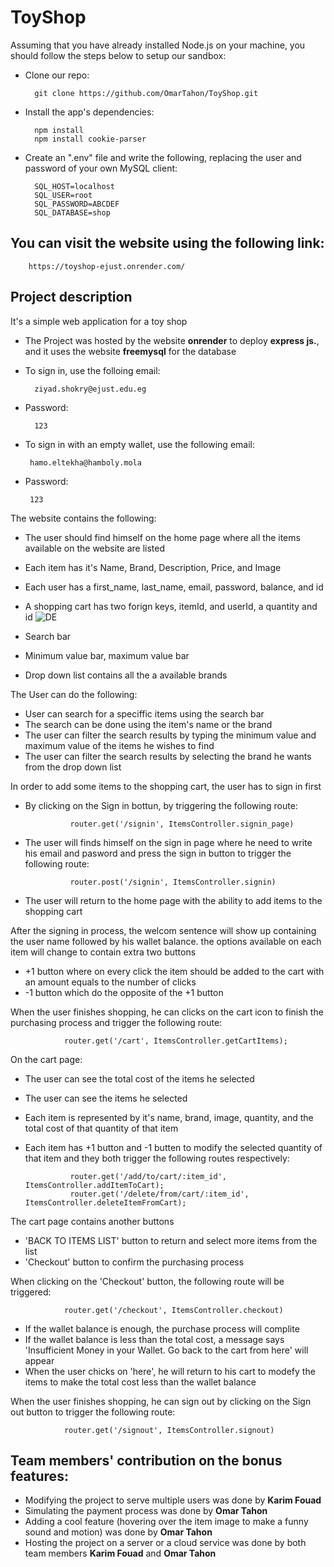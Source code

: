 # ToyShop
Assuming that you have already installed Node.js on your machine, you should follow the steps below to setup our sandbox:

- Clone our repo:

        git clone https://github.com/OmarTahon/ToyShop.git

- Install the app's dependencies:

        npm install
        npm install cookie-parser
- Create an ".env" file and write the following, replacing the user and password of your own MySQL client:

        
        SQL_HOST=localhost
        SQL_USER=root
        SQL_PASSWORD=ABCDEF
        SQL_DATABASE=shop
        
        

## You can visit the website using the following link:

        https://toyshop-ejust.onrender.com/
        

## Project description 
It's a simple web application for a toy shop
- The Project was hosted by the website **onrender** to deploy **express js.**, and it uses the website **freemysql** for the database
- To sign in, use the folloing email:

        ziyad.shokry@ejust.edu.eg

- Password:

        123
        
 - To sign in with an empty wallet, use the following email:
 
        hamo.eltekha@hamboly.mola
        
 - Password:

        123
        
The website contains the following:

- The user should find himself on the home page where all the items available on the website are listed
- Each item has it's Name, Brand, Description, Price, and Image
- Each user has a first_name, last_name, email, password, balance, and id
- A shopping cart has two forign keys, itemId, and userId, a quantity and id
![DE](https://user-images.githubusercontent.com/103469262/211391673-a9cf610c-f31f-48fa-8705-8b7bda9914a2.jpg)
  
- Search bar
- Minimum value bar, maximum value bar
- Drop down list contains all the a available brands


The User can do the following:
- User can search for a speciffic items using the search bar
- The search can be done using the item's name or the brand
- The user can filter the search results by typing the minimum value and maximum value of the items he wishes to find
- The user can filter the search results by selecting the brand he wants from the drop down list

In order to add some items to the shopping cart, the user has to sign in first
- By clicking on the Sign in bottun, by triggering the following route:

                router.get('/signin', ItemsController.signin_page)
 
- The user will finds himself on the sign in page where he need to write his email and pasword and press the sign in button to trigger the following route:

                router.post('/signin', ItemsController.signin)

- The user will return to the home page with the ability to add items to the shopping cart

After the signing in process, the welcom sentence will show up containing the user name followed by his wallet balance.
the options available on each item will change to contain extra two buttons 
- +1 button where on every click the item should be added to the cart with an amount equals to the number of clicks 
- -1 button which do the opposite of the +1 button

When the user finishes shopping, he can clicks on the cart icon to finish the purchasing process and trigger the following route:

                router.get('/cart', ItemsController.getCartItems);
                
On the cart page:
- The user can see the total cost of the items he selected
- The user can see the items he selected
- Each item is represented by it's name, brand, image, quantity, and the total cost of that quantity of that item
- Each item has +1 button and -1 butten to modify the selected quantity of that item and they both trigger the following routes respectively:

                router.get('/add/to/cart/:item_id', ItemsController.addItemToCart);
                router.get('/delete/from/cart/:item_id', ItemsController.deleteItemFromCart);


The cart page contains another buttons
- 'BACK TO ITEMS LIST' button to return and select more items from the list
- 'Checkout' button to confirm the purchasing process

When clicking on the 'Checkout' button, the following route will be triggered:

                router.get('/checkout', ItemsController.checkout)

- If the wallet balance is enough, the purchase process will complite
- If the wallet balance is less than the total cost, a message says 'Insufficient Money in your Wallet. Go back to the cart from here' will appear
- When the user chicks on 'here', he will return to his cart to modefy the items to make the total cost less than the wallet balance

When the user finishes shopping, he can sign out by clicking on the Sign out button to trigger the following route:

                router.get('/signout', ItemsController.signout)





## Team members' contribution on the bonus features:
- Modifying the project to serve multiple users was done by **Karim Fouad**
- Simulating the payment process was done by **Omar Tahon**
- Adding a cool feature (hovering over the item image to make a funny sound and motion) was done by **Omar Tahon**
- Hosting the project on a server or a cloud service was done by both team members **Karim Fouad** and **Omar Tahon**





